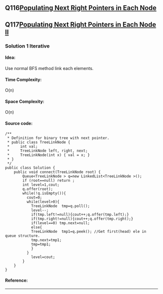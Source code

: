 ## Q116[Populating Next Right Pointers in Each Node](https://leetcode.com/problems/populating-next-right-pointers-in-each-node/) 
## Q117[Populating Next Right Pointers in Each Node II](https://leetcode.com/problems/populating-next-right-pointers-in-each-node-ii/) 
### Solution 1 Iterative
#### Idea:
Use normal BFS method link each elements.
#### Time Complexity: 
O(n)
#### Space Complexity:
O(n)
#### Source code:
```
/**
 * Definition for binary tree with next pointer.
 * public class TreeLinkNode {
 *     int val;
 *     TreeLinkNode left, right, next;
 *     TreeLinkNode(int x) { val = x; }
 * }
 */
public class Solution {
    public void connect(TreeLinkNode root) {
        Queue<TreeLinkNode > q=new LinkedList<TreeLinkNode >();
        if (root==null) return ;
        int level=1,cout;
        q.offer(root);
        while(!q.isEmpty()){
          cout=0;
          while(level>0){
            TreeLinkNode  tmp=q.poll();
            level--;
            if(tmp.left!=null){cout++;q.offer(tmp.left);}
            if(tmp.right!=null){cout++;q.offer(tmp.right);}
            if(level==0) tmp.next=null;
            else{
            TreeLinkNode  tmp1=q.peek(); //Get first(head) ele in queue structure.
            tmp.next=tmp1;
            tmp=tmp1;
            }
          }
            level=cout;
        }
    }
}
```
#### Reference:

---

